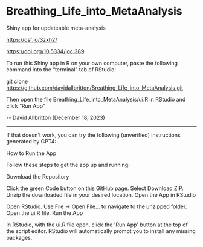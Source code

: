 # Breathing_Life_into_MetaAnalysis
Shiny app for updateable meta-analysis

https://osf.io/3zxh2/

https://doi.org/10.5334/joc.389

To run this Shiny app in R on your own computer, paste the following command into the “terminal” tab of RStudio:

git clone https://github.com/davidallbritton/Breathing_Life_into_MetaAnalysis.git

Then open the file Breathing_Life_into_MetaAnalysis/ui.R in RStudio and click “Run App”

-- David Allbritton
(December 18, 2023)

------------------------------------------------------------------------------

If that doesn't work, you can try the following (unverified) instructions generated by GPT4:

How to Run the App

Follow these steps to get the app up and running:

Download the Repository

Click the green Code button on this GitHub page.
Select Download ZIP.
Unzip the downloaded file in your desired location.
Open the App in RStudio

Open RStudio.
Use File -> Open File... to navigate to the unzipped folder.
Open the ui.R file.
Run the App

In RStudio, with the ui.R file open, click the 'Run App' button at the top of the script editor.
RStudio will automatically prompt you to install any missing packages.
